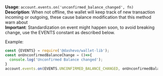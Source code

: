 **Usage**: `account.events.on('unconfirmed_balance_changed', fn)`      
**Description**: When not offline, the wallet will keep track of new transaction incoming or outgoing, these cause balance modification that this method warn about   
**Important**: Standardization on event might happen soon, to avoid breaking change, use the EVENTS constant as described below. 

Example: 
```js
const {EVENTS} = require('@dashevo/wallet-lib');
const onUnconfirmedBalanceChange = ()=>{
  console.log('Unconfirmed Balance changed');
}
account.events.on(EVENTS.UNCONFIRMED_BALANCE_CHANGED, onUnconfirmedBalanceChange);
```

